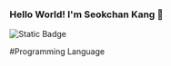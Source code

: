 ### Hello World! I'm Seokchan Kang 👋

![Static Badge](https://img.shields.io/badge/ksc2562%40gmail.com-EA4335?style=flat-square&logo=Gmail&logoColor=white&color=%23EA4335&link=mailto:ksc2562%40gmail.com)


#Programming Language



<!--
**Razzvill/Razzvill** is a ✨ _special_ ✨ repository because its `README.md` (this file) appears on your GitHub profile.

Here are some ideas to get you started:

- 🔭 I’m currently working on ...
- 🌱 I’m currently learning ...
- 👯 I’m looking to collaborate on ...
- 🤔 I’m looking for help with ...
- 💬 Ask me about ...
- 📫 How to reach me: ...
- 😄 Pronouns: ...
- ⚡ Fun fact: ...
-->
